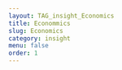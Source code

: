 ```yaml
---
layout: TAG_insight_Economics
title: Econommics
slug: Economics
category: insight
menu: false
order: 1
---
```

